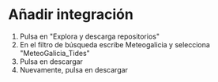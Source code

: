 # Añadir integración 
1. Pulsa en "Explora y descarga repositorios"
2. En el filtro de búsqueda escribe Meteogalicia y selecciona "MeteoGalicia_Tides"
3. Pulsa en descargar
4. Nuevamente, pulsa en descargar

